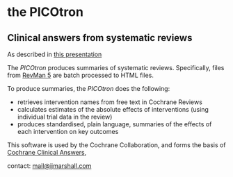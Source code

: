 the PICOtron
============

Clinical answers from systematic reviews
----------------------------------------

As described in [this presentation](http://www.slideshare.net/mavergames/sustainability-and-cochrane-reviews-how-technology-can-help-12207716)

The *PICOtron* produces summaries of systematic reviews.
Specifically, files from [RevMan 5](http://tech.cochrane.org/revman) are batch processed to HTML files.

To produce summaries, the *PICOtron* does the following:
  - retrieves intervention names from free text in Cochrane Reviews
  - calculates estimates of the absolute effects of interventions (using individual trial data in the review)
  - produces standardised, plain language, summaries of the effects of each intervention on key outcomes

This software is used by the Cochrane Collaboration, and forms the basis of [Cochrane Clinical Answers](http://cochraneclinicalanswers.com), 

contact: mail@ijmarshall.com
